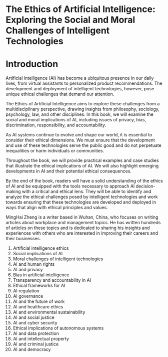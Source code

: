 # The Ethics of Artificial Intelligence: Exploring the Social and Moral Challenges of Intelligent Technologies

# Introduction

Artificial intelligence (AI) has become a ubiquitous presence in our daily lives, from virtual assistants to personalized product recommendations. The development and deployment of intelligent technologies, however, pose unique ethical challenges that demand our attention.

The Ethics of Artificial Intelligence aims to explore these challenges from a multidisciplinary perspective, drawing insights from philosophy, sociology, psychology, law, and other disciplines. In this book, we will examine the social and moral implications of AI, including issues of privacy, bias, discrimination, responsibility, and accountability.

As AI systems continue to evolve and shape our world, it is essential to consider their ethical dimensions. We must ensure that the development and use of these technologies serve the public good and do not perpetuate inequalities or harm individuals or communities.

Throughout the book, we will provide practical examples and case studies that illustrate the ethical implications of AI. We will also highlight emerging developments in AI and their potential ethical consequences.

By the end of the book, readers will have a solid understanding of the ethics of AI and be equipped with the tools necessary to approach AI decision-making with a critical and ethical lens. They will be able to identify and analyze the ethical challenges posed by intelligent technologies and work towards ensuring that these technologies are developed and deployed in ways that align with ethical principles and values.

MingHai Zheng is a writer based in Wuhan, China, who focuses on writing articles about workplace and management topics. He has written hundreds of articles on these topics and is dedicated to sharing his insights and experiences with others who are interested in improving their careers and their businesses.



1. Artificial intelligence ethics
2. Social implications of AI
3. Moral challenges of intelligent technologies
4. AI and human rights
5. AI and privacy
6. Bias in artificial intelligence
7. Transparency and accountability in AI
8. Ethical frameworks for AI
9. AI regulation
10. AI governance
11. AI and the future of work
12. AI and healthcare ethics
13. AI and environmental sustainability
14. AI and social justice
15. AI and cyber security
16. Ethical implications of autonomous systems
17. AI and data protection
18. AI and intellectual property
19. AI and criminal justice
20. AI and democracy

